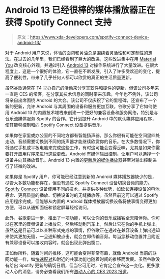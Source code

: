 # Android 13 已经很棒的媒体播放器正在获得 Spotify Connect 支持

> 原文：<https://www.xda-developers.com/spotify-connect-device-android-13/>

对于 Android 用户来说，体验的面包和黄油总是围绕着灵活性和可定制性的想法。在过去的几年里，我们已经看到了巨大的改进，这些改进集中在用 [Material You](https://www.xda-developers.com/material-you/) 改变核心外观，并通过引入 [Android 13](https://www.xda-developers.com/android-13/) 对操作系统进行了大量改进。在很大程度上，这是一个很好的体验，它一直在不断发展，引入了许多受欢迎的变化，提高了便利性，带来了几乎任何人都可以欣赏的真正的生活质量更新。

虽然谷歌通常在 T4 举办自己的活动来分享其软件和硬件的更新，但该公司多年来一直是 CES 的常客，在分享其技术信息的同时带来乐趣。今年也不例外，该公司将亲自出席围绕 Android 的大会。该公司不仅庆祝了它的里程碑，还宣布了一个新的更新，允许 Android 与其周围的设备和服务更加互联。谷歌分享了它如何使用 Android 13 的内置技术堆栈来创建一个更好的兼容设备和服务网络，特别是与音乐流媒体服务 Spotify 的合作。它计划提升 Android 中的默认媒体应用程序，使其能够控制和向 Spotify Connect 设备提供音乐。

如果你在家里或办公室的不同地方都有智能扬声器，那么你很有可能在空间里四处走动，音频需要切换到不同的扬声器才能继续欣赏你的音乐。在大多数情况下，你将通过手机或平板电脑来完成这些工作，有时这可能会变得乏味，尤其是如果你需要打开应用程序来进行这些更改。Android 有媒体输出控制，让用户可以选择一个设备并向其播放音乐。Android 13 内置的[更新后的媒体播放器](http://www.xda-developers.com/android-13-media-controls/)甚至对输出控制进行了轻微的改进。

如果你是 Spotify 用户，你可能已经注意到新的 Android 媒体播放器缺少的是，尽管大多数功能都存在，但没有通过 Spotify Connect 设备切换音频的能力。 [Spotify Connect](https://newsroom.spotify.com/2020-06-18/spotify-connect-your-ultimate-listening-remote/) 设备使用不同的技术，并提供多种优势，如延长连接设备的电池寿命、更高质量的播放、切换设备时的无缝播放等。虽然目前这可以通过 Spotify 应用程序完成，但能够从内置的 Android 媒体播放器切换设备将使事情变得更加方便，可以从通知面板和锁定屏幕轻松访问。

此外，谷歌更进一步，推出了一项功能，可以让你的音乐或播客全天陪伴你。你可以在家里的音频设备上播放它，然后移动到汽车上，然后让它在你的手机上弹出。虽然这是目前可以以某种形式完成的事情，但谷歌正在通过在兼容设备上弹出通知来使其更加无缝，一旦通知被点击，就会立即传输音频。每当您移动位置并且附近有兼容设备可以接收内容时，就会出现此弹出窗口。

正如你所料，随着时间的推移，这可能会变得非常有趣，就像 Android 当前的联网功能一样，如[快速配对](https://www.xda-developers.com/google-extending-fast-pair-android-tv-chromebook-matter-devices/)和附近的共享功能也随着时间的推移而发展。虽然谷歌没有给出 Spotify 更新的确切日期，但当它可用时，它肯定会宣布这一变化。更多激动人心的消息，请务必查看我们所有[激动人心的 CES 2023 报道](https://www.xda-developers.com/ces-2023/)。